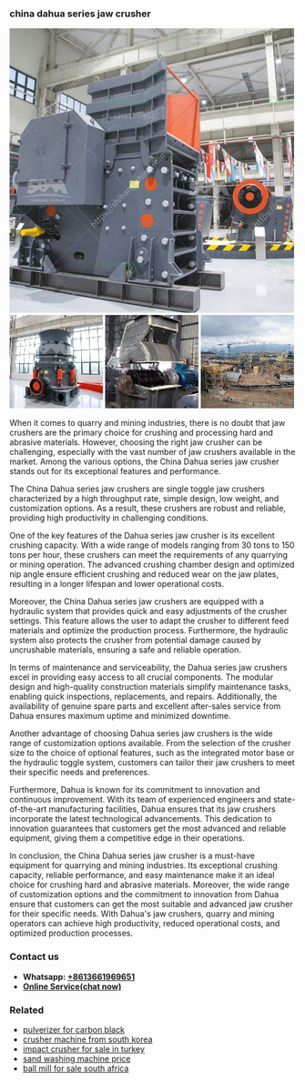 <h3>china dahua series jaw crusher</h3><img src='1704951523.jpg' alt=''><p>When it comes to quarry and mining industries, there is no doubt that jaw crushers are the primary choice for crushing and processing hard and abrasive materials. However, choosing the right jaw crusher can be challenging, especially with the vast number of jaw crushers available in the market. Among the various options, the China Dahua series jaw crusher stands out for its exceptional features and performance.</p><p>The China Dahua series jaw crushers are single toggle jaw crushers characterized by a high throughput rate, simple design, low weight, and customization options. As a result, these crushers are robust and reliable, providing high productivity in challenging conditions.</p><p>One of the key features of the Dahua series jaw crusher is its excellent crushing capacity. With a wide range of models ranging from 30 tons to 150 tons per hour, these crushers can meet the requirements of any quarrying or mining operation. The advanced crushing chamber design and optimized nip angle ensure efficient crushing and reduced wear on the jaw plates, resulting in a longer lifespan and lower operational costs.</p><p>Moreover, the China Dahua series jaw crushers are equipped with a hydraulic system that provides quick and easy adjustments of the crusher settings. This feature allows the user to adapt the crusher to different feed materials and optimize the production process. Furthermore, the hydraulic system also protects the crusher from potential damage caused by uncrushable materials, ensuring a safe and reliable operation.</p><p>In terms of maintenance and serviceability, the Dahua series jaw crushers excel in providing easy access to all crucial components. The modular design and high-quality construction materials simplify maintenance tasks, enabling quick inspections, replacements, and repairs. Additionally, the availability of genuine spare parts and excellent after-sales service from Dahua ensures maximum uptime and minimized downtime.</p><p>Another advantage of choosing Dahua series jaw crushers is the wide range of customization options available. From the selection of the crusher size to the choice of optional features, such as the integrated motor base or the hydraulic toggle system, customers can tailor their jaw crushers to meet their specific needs and preferences.</p><p>Furthermore, Dahua is known for its commitment to innovation and continuous improvement. With its team of experienced engineers and state-of-the-art manufacturing facilities, Dahua ensures that its jaw crushers incorporate the latest technological advancements. This dedication to innovation guarantees that customers get the most advanced and reliable equipment, giving them a competitive edge in their operations.</p><p>In conclusion, the China Dahua series jaw crusher is a must-have equipment for quarrying and mining industries. Its exceptional crushing capacity, reliable performance, and easy maintenance make it an ideal choice for crushing hard and abrasive materials. Moreover, the wide range of customization options and the commitment to innovation from Dahua ensure that customers can get the most suitable and advanced jaw crusher for their specific needs. With Dahua's jaw crushers, quarry and mining operators can achieve high productivity, reduced operational costs, and optimized production processes.</p><h3>Contact us</h3><ul><li><strong>Whatsapp:&nbsp;<a href="https://wa.me/8613661969651">+8613661969651</a></strong></li><li><a href="https://swt.shibang-china.com/?git&amp;zhl&amp;china dahua series jaw crusher"><strong>Online Service(chat now)</strong></a></li></ul><h3>Related</h3><ul><li><a href='pulverizer for carbon black.md'>pulverizer for carbon black</a></li><li><a href='crusher machine from south korea.md'>crusher machine from south korea</a></li><li><a href='impact crusher for sale in turkey.md'>impact crusher for sale in turkey</a></li><li><a href='sand washing machine price.md'>sand washing machine price</a></li><li><a href='ball mill for sale south africa.md'>ball mill for sale south africa</a></li></ul>